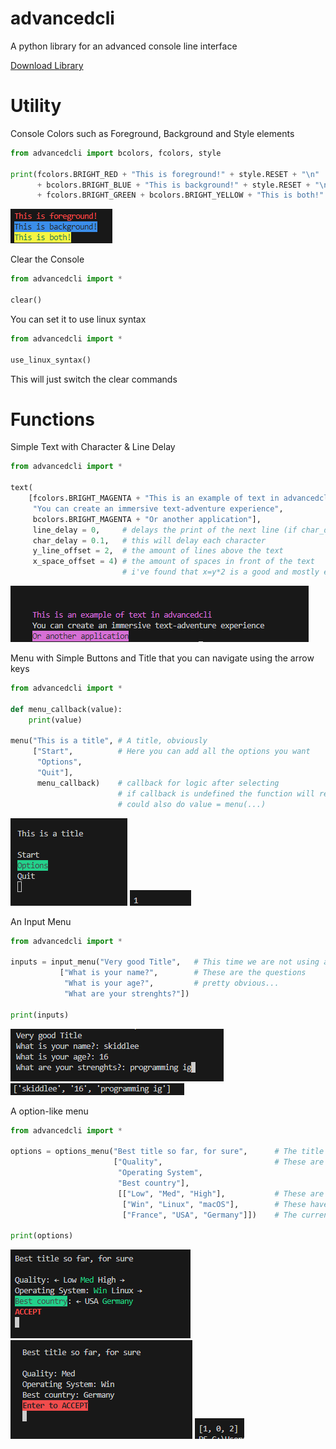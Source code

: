 # advancedcli
A python library for an advanced console line interface

[Download Library](https://github.com/devskiddlee/advancedcli/releases/download/Release/advancedcli.py)

# Utility
Console Colors such as Foreground, Background and Style elements
```py
from advancedcli import bcolors, fcolors, style

print(fcolors.BRIGHT_RED + "This is foreground!" + style.RESET + "\n"
      + bcolors.BRIGHT_BLUE + "This is background!" + style.RESET + "\n"
      + fcolors.BRIGHT_GREEN + bcolors.BRIGHT_YELLOW + "This is both!" + style.RESET)
```
![Output of code](/output_imgs/1.png)

Clear the Console
```py
from advancedcli import *

clear()
```

You can set it to use linux syntax
```py
from advancedcli import *

use_linux_syntax()
```
This will just switch the clear commands

# Functions
Simple Text with Character & Line Delay
```py
from advancedcli import *

text(
    [fcolors.BRIGHT_MAGENTA + "This is an example of text in advancedcli",
     "You can create an immersive text-adventure experience",
     bcolors.BRIGHT_MAGENTA + "Or another application"],
     line_delay = 0,     # delays the print of the next line (if char_delay is set, line_delay is ignored)
     char_delay = 0.1,   # this will delay each character
     y_line_offset = 2,  # the amount of lines above the text
     x_space_offset = 4) # the amount of spaces in front of the text
                         # i've found that x=y*2 is a good and mostly equal offset
```
![Output of code](/output_imgs/2.png)

Menu with Simple Buttons and Title that you can navigate using the arrow keys
```py
from advancedcli import *

def menu_callback(value):
    print(value)

menu("This is a title", # A title, obviously
     ["Start",          # Here you can add all the options you want
      "Options",
      "Quit"],
      menu_callback)    # callback for logic after selecting
                        # if callback is undefined the function will return the value
                        # could also do value = menu(...)
```
![Output of code](/output_imgs/3.png)
![Output of code](/output_imgs/4.png)

An Input Menu
```py
from advancedcli import *

inputs = input_menu("Very good Title",   # This time we are not using a callback
           ["What is your name?",        # These are the questions
            "What is your age?",         # pretty obvious...
            "What are your strenghts?"])

print(inputs)
```
![Output of code](/output_imgs/5.png)
![Output of code](/output_imgs/6.png)

A option-like menu
```py
from advancedcli import *

options = options_menu("Best title so far, for sure",      # The title
                       ["Quality",                         # These are the option-names
                        "Operating System",
                        "Best country"],
                        [["Low", "Med", "High"],           # These are all the possible values for an option
                         ["Win", "Linux", "macOS"],        # These have no limit but only max 3 will be shown at a time
                         ["France", "USA", "Germany"]])    # The current and the 2 (if possible) nearest values will be shown

print(options)
```
![Output of code](/output_imgs/7.png)
![Output of code](/output_imgs/8.png)
![Output of code](/output_imgs/9.png)
